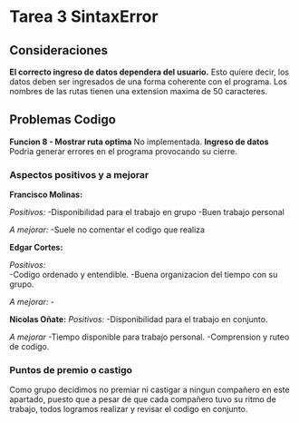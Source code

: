 # Tarea 3 SintaxError


## Consideraciones

**El correcto ingreso de datos dependera del usuario.**
Esto quiere decir, los datos deben ser ingresados de una forma coherente con el programa. Los nombres de las rutas tienen una extension maxima de 50 caracteres.

## Problemas Codigo

**Funcion 8 - Mostrar ruta optima** No implementada.
**Ingreso de datos** Podria generar errores en el programa provocando su cierre.

### Aspectos positivos y a mejorar

**Francisco Molinas:**

*Positivos:*
      -Disponibilidad para el trabajo en grupo
      -Buen trabajo personal
      
*A mejorar:*
      -Suele no comentar el codigo que realiza

**Edgar Cortes:**

*Positivos:*        
        -Codigo ordenado y entendible.
        -Buena organizacion del tiempo con su grupo.

*A mejorar:*
        -

**Nicolas Oñate:**
*Positivos:*
        -Disponibilidad para el trabajo en conjunto.

*A mejorar*
        -Tiempo disponible para trabajo personal.
        -Comprension y ruteo de codigo.


### Puntos de premio o castigo

Como grupo decidimos no premiar ni castigar a ningun compañero en este apartado, puesto 
que a pesar de que cada compañero tuvo su ritmo de trabajo, todos logramos realizar y revisar
el codigo en conjunto.